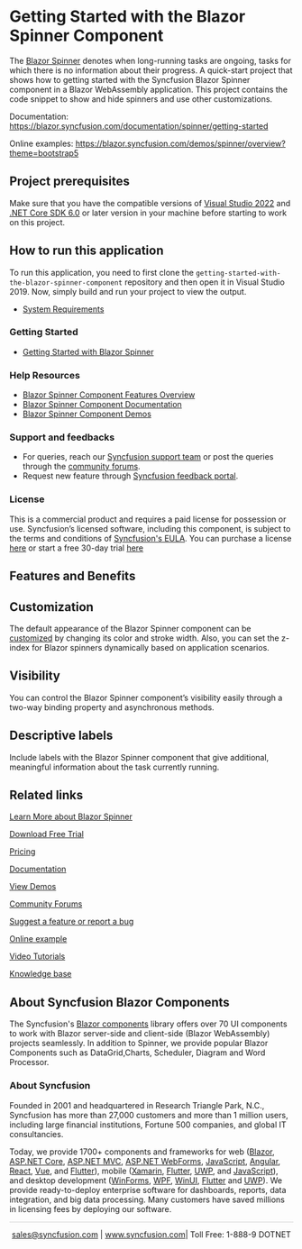 # Getting Started with the Blazor Spinner Component
The [Blazor Spinner](https://www.syncfusion.com/blazor-components/blazor-spinner?utm_source=github&utm_medium=listing&utm_campaign=blazor-spinner-github-samples) denotes when long-running tasks are ongoing, tasks for which there is no information about their progress. A quick-start project that shows how to getting started with the Syncfusion Blazor Spinner component in a Blazor WebAssembly application. This project contains the code snippet to show and hide spinners and use other customizations.

Documentation: https://blazor.syncfusion.com/documentation/spinner/getting-started

Online examples: https://blazor.syncfusion.com/demos/spinner/overview?theme=bootstrap5

## Project prerequisites
Make sure that you have the compatible versions of [Visual Studio 2022](https://visualstudio.microsoft.com/downloads/ ) and [.NET Core SDK 6.0](https://dotnet.microsoft.com/en-us/download/dotnet/6.0) or later version in your machine before starting to work on this project.

## How to run this application
To run this application, you need to first clone the `getting-started-with-the-blazor-spinner-component` repository and then open it in Visual Studio 2019. Now, simply build and run your project to view the output.

* [System Requirements](https://blazor.syncfusion.com/documentation/system-requirements)

### Getting Started

* [Getting Started with Blazor Spinner](https://blazor.syncfusion.com/documentation/spinner/getting-started?utm_source=github&utm_medium=listing&utm_campaign=blazor-spinner-github-samples)

### Help Resources

* [Blazor Spinner Component Features Overview](https://www.syncfusion.com/blazor-components/blazor-spinner?utm_source=github&utm_medium=listing&utm_campaign=blazor-spinner-github-samples)
* [Blazor Spinner Component Documentation](https://blazor.syncfusion.com/documentation/spinner/getting-started?utm_source=github&utm_medium=listing&utm_campaign=blazor-spinner-github-samples)
* [Blazor Spinner Component Demos](https://blazor.syncfusion.com/demos/spinner/overview?utm_source=github&utm_medium=listing&utm_campaign=blazor-spinner-github-samples)

### Support and feedbacks

* For queries, reach our [Syncfusion support team](https://www.syncfusion.com/support/directtrac/incidents/newincident?utm_source=github&utm_medium=listing&utm_campaign=blazor-spinner-github-samples) or post the queries through the [community forums](https://www.syncfusion.com/forums/blazor-components?utm_source=github&utm_medium=listing&utm_campaign=blazor-spinner-github-samples). 
* Request new feature through [Syncfusion feedback portal](https://www.syncfusion.com/feedback/blazor-components?utm_source=github&utm_medium=listing&utm_campaign=blazor-spinner-github-samples).

### License

This is a commercial product and requires a paid license for possession or use. Syncfusion’s licensed software, including this component, is subject to the terms and conditions of [Syncfusion's EULA](https://www.syncfusion.com/eula/es/?utm_source=github&utm_medium=listing&utm_campaign=blazor-spinner-github-samples). You can purchase a license [here](https://www.syncfusion.com/sales/products?utm_source=github&utm_medium=listing&utm_campaign=blazor-spinner-github-samples) or start a free 30-day trial [here](https://www.syncfusion.com/account/manage-trials/start-trials?utm_source=github&utm_medium=listing&utm_campaign=blazor-spinner-github-samples)

## Features and Benefits

## Customization

The default appearance of the Blazor Spinner component can be [customized](https://blazor.syncfusion.com/documentation/spinner/customization?utm_source=github&utm_medium=listing&utm_campaign=blazor-spinner-github-samples) by changing its color and stroke width. Also, you can set the z-index for Blazor spinners dynamically based on application scenarios.

## Visibility

You can control the Blazor Spinner component’s visibility easily through a two-way binding property and asynchronous methods.

## Descriptive labels

Include labels with the Blazor Spinner component that give additional, meaningful information about the task currently running.

## Related links

[Learn More about Blazor Spinner](https://www.syncfusion.com/blazor-components/blazor-spinner?utm_source=github&utm_medium=listing&utm_campaign=blazor-navigations-github-samples)

[Download Free Trial](https://www.syncfusion.com/downloads/blazor?utm_source=github&utm_medium=listing&utm_campaign=blazor-spinner-github-samples)

[Pricing](https://www.syncfusion.com/sales/products/blazor?utm_source=github&utm_medium=listing&utm_campaign=blazor-spinner-github-samples)

[Documentation](https://blazor.syncfusion.com/documentation/spinner/getting-started?utm_source=github&utm_medium=listing&utm_campaign=blazor-spinner-github-samples)

[View Demos](https://github.com/SyncfusionExamples/getting-started-with-the-blazor-spinner-component?utm_source=github&utm_medium=listing&utm_campaign=blazor-spinner-github-samples)

[Community Forums](https://www.syncfusion.com/forums/blazor-components?utm_source=github&utm_medium=listing&utm_campaign=blazor-spinner-github-samples)

[Suggest a feature or report a bug](https://www.syncfusion.com/feedback/blazor-components?utm_source=github&utm_medium=listing&utm_campaign=blazor-spinner-github-samples)

[Online example](https://blazor.syncfusion.com/demos/spinner/default-functionalities?utm_source=github&utm_medium=listing&utm_campaign=blazor-spinner-github-samples)

[Video Tutorials](https://www.syncfusion.com/tutorial-videos/blazor/spinner?utm_source=github&utm_medium=listing&utm_campaign=blazor-spinner-github-samples)

[Knowledge base](https://www.syncfusion.com/kb/blazor-components?utm_source=github&utm_medium=listing&utm_campaign=blazor-spinner-github-samples)

## About Syncfusion Blazor Components
The Syncfusion's [Blazor components](https://www.syncfusion.com/blazor-components) library offers over 70 UI components to work with Blazor server-side and client-side (Blazor WebAssembly) projects seamlessly. In addition to Spinner, we provide popular Blazor Components such as DataGrid,Charts, Scheduler, Diagram and Word Processor.

### About Syncfusion

Founded in 2001 and headquartered in Research Triangle Park, N.C., Syncfusion has more than 27,000 customers and more than 1 million users, including large financial institutions, Fortune 500 companies, and global IT consultancies.
 
Today, we provide 1700+ components and frameworks for web ([Blazor](https://www.syncfusion.com/blazor-components?utm_source=github&utm_medium=listing&utm_campaign=blazor-spinner-github-samples), [ASP.NET Core](https://www.syncfusion.com/aspnet-core-ui-controls?utm_source=github&utm_medium=listing&utm_campaign=blazor-spinner-github-samples), [ASP.NET MVC](https://www.syncfusion.com/aspnet-mvc-ui-controls?utm_source=github&utm_medium=listing&utm_campaign=blazor-spinner-github-samples), [ASP.NET WebForms](https://www.syncfusion.com/jquery/aspnet-webforms-ui-controls?utm_source=github&utm_medium=listing&utm_campaign=blazor-spinner-github-samples), [JavaScript](https://www.syncfusion.com/javascript-ui-controls?utm_source=github&utm_medium=listing&utm_campaign=blazor-spinner-github-samples), [Angular](https://www.syncfusion.com/angular-ui-components?utm_source=github&utm_medium=listing&utm_campaign=blazor-spinner-github-samples), [React](https://www.syncfusion.com/react-ui-components?utm_source=github&utm_medium=listing&utm_campaign=blazor-spinner-github-samples), [Vue](https://www.syncfusion.com/vue-ui-components?utm_source=github&utm_medium=listing&utm_campaign=blazor-spinner-github-samples), and [Flutter](https://www.syncfusion.com/flutter-widgets?utm_source=github&utm_medium=listing&utm_campaign=blazor-spinner-github-samples)), mobile ([Xamarin](https://www.syncfusion.com/xamarin-ui-controls?utm_source=github&utm_medium=listing&utm_campaign=blazor-spinner-github-samples), [Flutter](https://www.syncfusion.com/flutter-widgets?utm_source=github&utm_medium=listing&utm_campaign=blazor-spinner-github-samples), [UWP](https://www.syncfusion.com/uwp-ui-controls?utm_source=github&utm_medium=listing&utm_campaign=blazor-spinner-github-samples), and [JavaScript](https://www.syncfusion.com/javascript-ui-controls?utm_source=github&utm_medium=listing&utm_campaign=blazor-spinner-github-samples)), and desktop development ([WinForms](https://www.syncfusion.com/winforms-ui-controls?utm_source=github&utm_medium=listing&utm_campaign=blazor-spinner-github-samples), [WPF](https://www.syncfusion.com/wpf-controls?utm_source=github&utm_medium=listing&utm_campaign=blazor-spinner-github-samples), [WinUI](https://www.syncfusion.com/winui-controls?utm_source=github&utm_medium=listing&utm_campaign=blazor-spinner-github-samples), [Flutter](https://www.syncfusion.com/flutter-widgets?utm_source=github&utm_medium=listing&utm_campaign=blazor-spinner-github-samples) and [UWP](https://www.syncfusion.com/uwp-ui-controls?utm_source=github&utm_medium=listing&utm_campaign=blazor-spinner-github-samples)). We provide ready-to-deploy enterprise software for dashboards, reports, data integration, and big data processing. Many customers have saved millions in licensing fees by deploying our software.

<hr style="height:0.3px;border:none;color:lightgrey;background-color:lightgrey;" />

<p align="center">
<a href="mailto:sales@syncfusion.com?Subject=Syncfusion Blazor Spinner - GitHub" target="_top">sales@syncfusion.com</a> | <a href="https://www.syncfusion.com?utm_source=github&utm_medium=listing&utm_campaign=blazor-spinner-github-samples">www.syncfusion.com</a>| Toll Free: 1-888-9 DOTNET <br>

</p>
